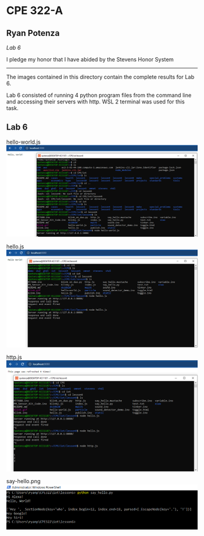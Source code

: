 # CPE 322-A
## Ryan Potenza
*Lab 6*

I pledge my honor that I have abided by the Stevens Honor System

---
The images contained in this directory contain the complete results for Lab 6.

Lab 6 consisted of running 4 python program files from the command line and accessing their servers with http. WSL 2 terminal was used for this task.


Lab 6
---
hello-world.js
![python1](https://github.com/RyanPotenza/PotenzaCPE-322A/blob/main/Lab6/hello-world.png)

hello.js
![python2](https://github.com/RyanPotenza/PotenzaCPE-322A/blob/main/Lab6/hello.png)

http.js
![python3](https://github.com/RyanPotenza/PotenzaCPE-322A/blob/main/Lab6/http.png)

say-hello.png
![python3](https://github.com/RyanPotenza/PotenzaCPE-322A/blob/main/Lab6/say-hello.png)